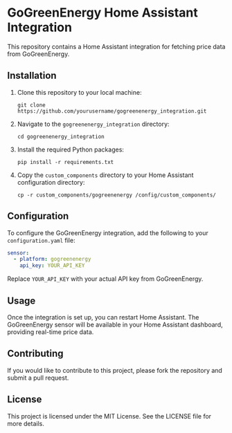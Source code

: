 # GoGreenEnergy Home Assistant Integration

This repository contains a Home Assistant integration for fetching price data from GoGreenEnergy.

## Installation

1. Clone this repository to your local machine:
   ```
   git clone https://github.com/yourusername/gogreenenergy_integration.git
   ```

2. Navigate to the `gogreenenergy_integration` directory:
   ```
   cd gogreenenergy_integration
   ```

3. Install the required Python packages:
   ```
   pip install -r requirements.txt
   ```

4. Copy the `custom_components` directory to your Home Assistant configuration directory:
   ```
   cp -r custom_components/gogreenenergy /config/custom_components/
   ```

## Configuration

To configure the GoGreenEnergy integration, add the following to your `configuration.yaml` file:

```yaml
sensor:
  - platform: gogreenenergy
    api_key: YOUR_API_KEY
```

Replace `YOUR_API_KEY` with your actual API key from GoGreenEnergy.

## Usage

Once the integration is set up, you can restart Home Assistant. The GoGreenEnergy sensor will be available in your Home Assistant dashboard, providing real-time price data.

## Contributing

If you would like to contribute to this project, please fork the repository and submit a pull request. 

## License

This project is licensed under the MIT License. See the LICENSE file for more details.